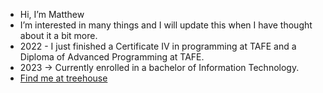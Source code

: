 - Hi, I’m Matthew
- I’m interested in many things and I will update this when I have thought about it a bit more.
- 2022 - I just finished a Certificate IV in programming at TAFE and a Diploma of Advanced Programming at TAFE.
- 2023 -> Currently enrolled in a bachelor of Information Technology.
- <a rel="me" href="https://social.treehouse.systems/@retrofrog">Find me at treehouse</a>

<!---
MatthewRohrich/MatthewRohrich is a ✨ special ✨ repository because its `README.md` (this file) appears on your GitHub profile.
You can click the Preview link to take a look at your changes.
--->
